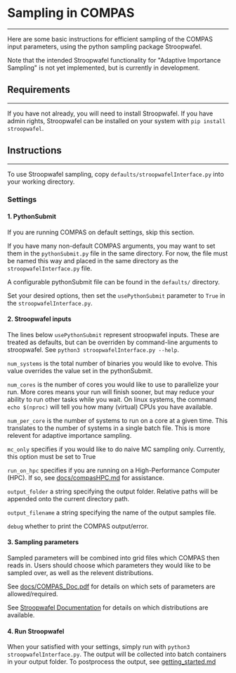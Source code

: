 # Sampling in COMPAS

------------

Here are some basic instructions for efficient sampling of the COMPAS input parameters, using the python sampling package Stroopwafel.

Note that the intended Stroopwafel functionality for "Adaptive Importance Sampling" is not yet implemented, but is currently in development.

## Requirements

--------------

If you have not already, you will need to install Stroopwafel. If you have admin rights, Stroopwafel can be installed on your system with `pip install stroopwafel`. 


## Instructions

---------------

To use Stroopwafel sampling, copy `defaults/stroopwafelInterface.py` into your working directory. 


### Settings

#### 1. PythonSubmit

If you are running COMPAS on default settings, skip this section. 

If you have many non-default COMPAS arguments, you may want to set them in the
`pythonSubmit.py` file in the same directory. For now, the file must be named this way 
and placed in the same directory as the `stroopwafelInterface.py` file. 

A configurable pythonSubmit file can be found in the `defaults/` directory.

Set your desired options, then set the `usePythonSubmit` parameter to `True` 
in the `stroopwafelInterface.py`.

#### 2. Stroopwafel inputs

The lines below `usePythonSubmit` represent stroopwafel inputs. These are treated as
defaults, but can be overriden by command-line arguments to stroopwafel. 
See `python3 stroopwafelInterface.py --help`.

`num_systems` is the total number of binaries you would like to evolve. 
This value overrides the value set in the pythonSubmit.

`num_cores` is the number of cores you would like to use to parallelize your run. More cores means your run will finish sooner, but may reduce your ability to run other tasks while you wait. On linux systems, the command `echo $(nproc)` will tell you how many (virtual) CPUs you have available.

`num_per_core` is the number of systems to run on a core at a given time. This translates to the number of systems in a single batch file. This is more relevent for adaptive importance sampling.

`mc_only` specifies if you would like to do naive MC sampling only. Currently, this option must be set to True

`run_on_hpc` specifies if you are running on a High-Performance Computer (HPC). 
If so, see [docs/compasHPC.md](compasHPC.md) for assistance.

`output_folder` a string specifying the output folder. Relative paths will be appended onto the current directory path.

`output_filename` a string specifying the name of the output samples file.

`debug` whether to print the COMPAS output/error.

#### 3. Sampling parameters

Sampled parameters will be combined into grid files which COMPAS then reads in. 
Users should choose which parameters they would like to be sampled over, as well as
the relevent distributions. 

See [docs/COMPAS_Doc.pdf](COMPAS_Doc.pdf) for details on which sets of 
parameters are allowed/required. 

See [Stroopwafel Documentation](https://github.com/lokiysh/stroopwafel) for details on which distributions are available.

#### 4. Run Stroopwafel

When your satisfied with your settings, simply run with `python3 stroopwafelInterface.py`. The output will be collected into batch containers in your output folder. 
To postprocess the output, see [getting_started.md](getting_started.md)

